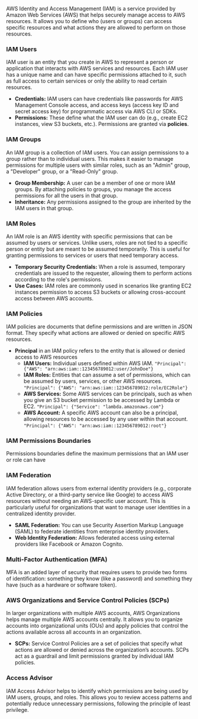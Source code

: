 AWS Identity and Access Management (IAM) is a service provided by Amazon Web Services (AWS) that helps securely manage access to AWS resources. It allows you to define who (users or groups) can access specific resources and what actions they are allowed to perform on those resources. 

### IAM Users ###
IAM user is an entity that you create in AWS to represent a person or application that interacts with AWS services and resources. Each IAM user has a unique name and can have specific permissions attached to it, such as full access to certain services or only the ability to read certain resources.
- **Credentials:** IAM users can have credentials like passwords for AWS Management Console access, and access keys (access key ID and secret access key) for programmatic access via AWS CLI or SDKs.
- **Permissions:** These define what the IAM user can do (e.g., create EC2 instances, view S3 buckets, etc.). Permissions are granted via **policies**.

### IAM Groups ###
An IAM group is a collection of IAM users. You can assign permissions to a group rather than to individual users. This makes it easier to manage permissions for multiple users with similar roles, such as an "Admin" group, a "Developer" group, or a "Read-Only" group.
- **Group Membership:** A user can be a member of one or more IAM groups. By attaching policies to groups, you manage the access permissions for all the users in that group.
- **Inheritance:** Any permissions assigned to the group are inherited by the IAM users in that group.

### IAM Roles ###
An IAM role is an AWS identity with specific permissions that can be assumed by users or services. Unlike users, roles are not tied to a specific person or entity but are meant to be assumed temporarily. This is useful for granting permissions to services or users that need temporary access.
- **Temporary Security Credentials:** When a role is assumed, temporary credentials are issued to the requester, allowing them to perform actions according to the role's permissions.
- **Use Cases:** IAM roles are commonly used in scenarios like granting EC2 instances permission to access S3 buckets or allowing cross-account access between AWS accounts.

### IAM Policies ###
IAM policies are documents that define permissions and are written in JSON format. They specify what actions are allowed or denied on specific AWS resources.
- **Principal** in an IAM policy refers to the entity that is allowed or denied access to AWS resources
  - **IAM Users:** Individual users defined within AWS IAM. `"Principal": {"AWS": "arn:aws:iam::123456789012:user/JohnDoe"}`
  - **IAM Roles:** Entities that can assume a set of permissions, which can be assumed by users, services, or other AWS resources. `"Principal": {"AWS": "arn:aws:iam::123456789012:role/EC2Role"}`
  - **AWS Services:** Some AWS services can be principals, such as when you give an S3 bucket permission to be accessed by Lambda or EC2. `"Principal": {"Service": "lambda.amazonaws.com"}`
  - **AWS Account:** A specific AWS account can also be a principal, allowing resources to be accessed by any user within that account. `"Principal": {"AWS": "arn:aws:iam::123456789012:root"}`

### IAM Permissions Boundaries ###
Permissions boundaries define the maximum permissions that an IAM user or role can have

### IAM Federation ###
IAM federation allows users from external identity providers (e.g., corporate Active Directory, or a third-party service like Google) to access AWS resources without needing an AWS-specific user account. This is particularly useful for organizations that want to manage user identities in a centralized identity provider.
- **SAML Federation:** You can use Security Assertion Markup Language (SAML) to federate identities from enterprise identity providers.
- **Web Identity Federation:** Allows federated access using external providers like Facebook or Amazon Cognito.

### Multi-Factor Authentication (MFA) ###
MFA is an added layer of security that requires users to provide two forms of identification: something they know (like a password) and something they have (such as a hardware or software token).

### AWS Organizations and Service Control Policies (SCPs) ###
In larger organizations with multiple AWS accounts, AWS Organizations helps manage multiple AWS accounts centrally. It allows you to organize accounts into organizational units (OUs) and apply policies that control the actions available across all accounts in an organization.
- **SCPs:** Service Control Policies are a set of policies that specify what actions are allowed or denied across the organization’s accounts. SCPs act as a guardrail and limit permissions granted by individual IAM policies.

### Access Advisor ###
IAM Access Advisor helps to identify which permissions are being used by IAM users, groups, and roles. This allows you to review access patterns and potentially reduce unnecessary permissions, following the principle of least privilege.

